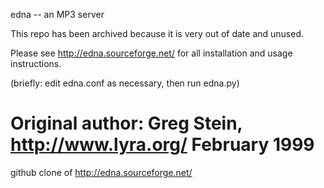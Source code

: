 edna -- an MP3 server

This repo has been archived because it is very out of date and unused.

Please see http://edna.sourceforge.net/ for all installation and
usage instructions.

(briefly: edit edna.conf as necessary, then run edna.py)


Original author: Greg Stein, http://www.lyra.org/
February 1999
====

github clone of http://edna.sourceforge.net/
